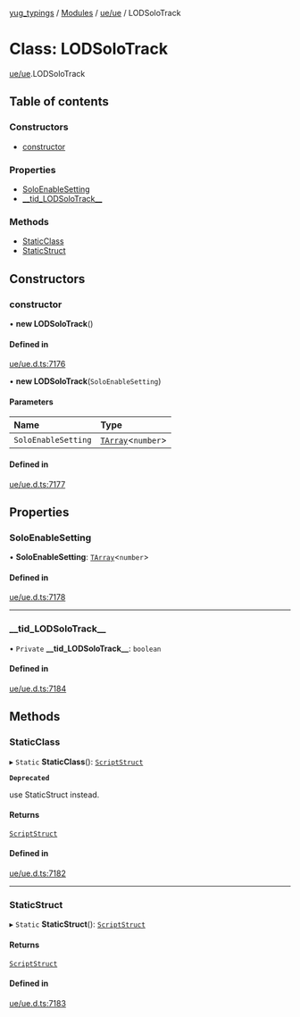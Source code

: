 [yug_typings](../README.md) / [Modules](../modules.md) / [ue/ue](../modules/ue_ue.md) / LODSoloTrack

# Class: LODSoloTrack

[ue/ue](../modules/ue_ue.md).LODSoloTrack

## Table of contents

### Constructors

- [constructor](ue_ue.LODSoloTrack.md#constructor)

### Properties

- [SoloEnableSetting](ue_ue.LODSoloTrack.md#soloenablesetting)
- [\_\_tid\_LODSoloTrack\_\_](ue_ue.LODSoloTrack.md#__tid_lodsolotrack__)

### Methods

- [StaticClass](ue_ue.LODSoloTrack.md#staticclass)
- [StaticStruct](ue_ue.LODSoloTrack.md#staticstruct)

## Constructors

### constructor

• **new LODSoloTrack**()

#### Defined in

[ue/ue.d.ts:7176](https://github.com/YugMetaverse/yug_typings/blob/25cad34/ue/ue.d.ts#L7176)

• **new LODSoloTrack**(`SoloEnableSetting`)

#### Parameters

| Name | Type |
| :------ | :------ |
| `SoloEnableSetting` | [`TArray`](../interfaces/ue_puerts.TArray.md)<`number`\> |

#### Defined in

[ue/ue.d.ts:7177](https://github.com/YugMetaverse/yug_typings/blob/25cad34/ue/ue.d.ts#L7177)

## Properties

### SoloEnableSetting

• **SoloEnableSetting**: [`TArray`](../interfaces/ue_puerts.TArray.md)<`number`\>

#### Defined in

[ue/ue.d.ts:7178](https://github.com/YugMetaverse/yug_typings/blob/25cad34/ue/ue.d.ts#L7178)

___

### \_\_tid\_LODSoloTrack\_\_

• `Private` **\_\_tid\_LODSoloTrack\_\_**: `boolean`

#### Defined in

[ue/ue.d.ts:7184](https://github.com/YugMetaverse/yug_typings/blob/25cad34/ue/ue.d.ts#L7184)

## Methods

### StaticClass

▸ `Static` **StaticClass**(): [`ScriptStruct`](ue_ue.ScriptStruct.md)

**`Deprecated`**

use StaticStruct instead.

#### Returns

[`ScriptStruct`](ue_ue.ScriptStruct.md)

#### Defined in

[ue/ue.d.ts:7182](https://github.com/YugMetaverse/yug_typings/blob/25cad34/ue/ue.d.ts#L7182)

___

### StaticStruct

▸ `Static` **StaticStruct**(): [`ScriptStruct`](ue_ue.ScriptStruct.md)

#### Returns

[`ScriptStruct`](ue_ue.ScriptStruct.md)

#### Defined in

[ue/ue.d.ts:7183](https://github.com/YugMetaverse/yug_typings/blob/25cad34/ue/ue.d.ts#L7183)
